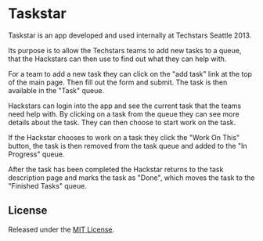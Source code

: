 # Taskstar

Taskstar is an app developed and used internally at Techstars Seattle 2013.

Its purpose is to allow the Techstars teams to add new tasks to a queue, that the Hackstars can then use to find out what they can help with.

For a team to add a new task they can click on the "add task" link at the top of the main page. Then fill out the form and submit. The task is then available in the "Task" queue.

Hackstars can login into the app and see the current task that the teams need help with. By clicking on a task from the queue they can see more details about the task. They can then choose to start work on the task.

If the Hackstar chooses to work on a task they click the "Work On This" button, the task is then removed from the task queue and added to the "In Progress" queue.

After the task has been completed the Hackstar returns to the task description page and marks the task as "Done", which moves the task to the "Finished Tasks" queue.

## License

Released under the [MIT License](http://www.opensource.org/licenses/MIT).
